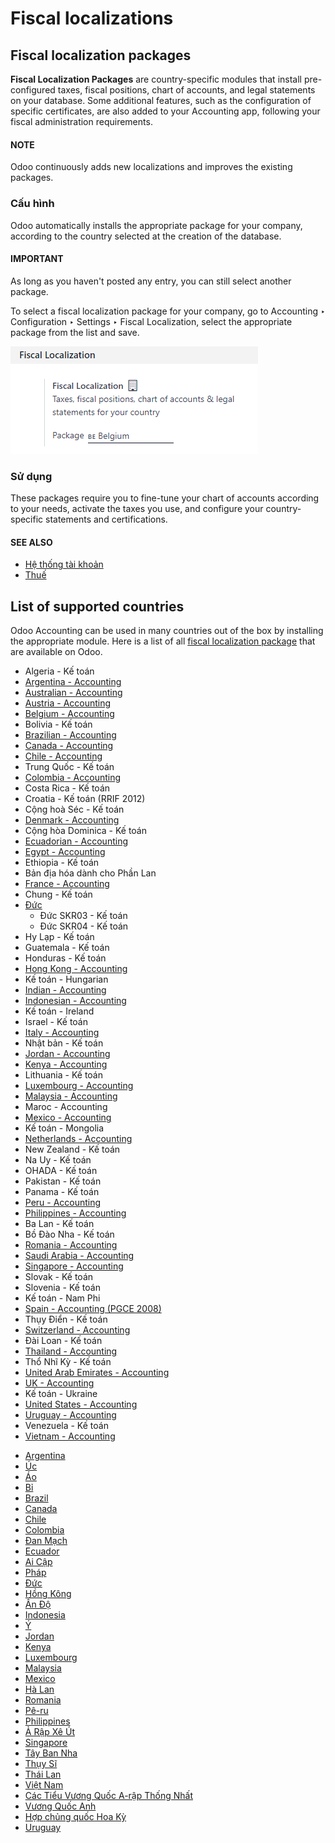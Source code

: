 # Fiscal localizations

<a id="fiscal-localizations-packages"></a>

## Fiscal localization packages

**Fiscal Localization Packages** are country-specific modules that install pre-configured taxes,
fiscal positions, chart of accounts, and legal statements on your database. Some additional
features, such as the configuration of specific certificates, are also added to your Accounting app,
following your fiscal administration requirements.

#### NOTE
Odoo continuously adds new localizations and improves the existing packages.

### Cấu hình

Odoo automatically installs the appropriate package for your company, according to the country
selected at the creation of the database.

#### IMPORTANT
As long as you haven't posted any entry, you can still select another package.

To select a fiscal localization package for your company, go to Accounting ‣
Configuration ‣ Settings ‣ Fiscal Localization, select the appropriate package from the list
and save.

![Select your country's fiscal localization package in Odoo Accounting.](fiscal_localizations/package-selection.png)

### Sử dụng

These packages require you to fine-tune your chart of accounts according to your needs, activate the
taxes you use, and configure your country-specific statements and certifications.

#### SEE ALSO
- [Hệ thống tài khoản](accounting/get_started/chart_of_accounts.md)
- [Thuế](accounting/taxes.md)

<a id="fiscal-localizations-countries-list"></a>

## List of supported countries

Odoo Accounting can be used in many countries out of the box by installing the appropriate module.
Here is a list of all [fiscal localization package](#fiscal-localizations-packages) that are
available on Odoo.

- Algeria - Kế toán
- [Argentina - Accounting](fiscal_localizations/argentina.md)
- [Australian - Accounting](fiscal_localizations/australia.md)
- [Austria - Accounting](fiscal_localizations/austria.md)
- [Belgium - Accounting](fiscal_localizations/belgium.md)
- Bolivia - Kế toán
- [Brazilian - Accounting](fiscal_localizations/brazil.md)
- [Canada - Accounting](fiscal_localizations/canada.md)
- [Chile - Accounting](fiscal_localizations/chile.md)
- Trung Quốc - Kế toán
- [Colombia - Accounting](fiscal_localizations/colombia.md)
- Costa Rica - Kế toán
- Croatia - Kế toán (RRIF 2012)
- Cộng hoà Séc - Kế toán
- [Denmark - Accounting](fiscal_localizations/denmark.md)
- Cộng hòa Dominica - Kế toán
- [Ecuadorian - Accounting](fiscal_localizations/ecuador.md)
- [Egypt - Accounting](fiscal_localizations/egypt.md)
- Ethiopia - Kế toán
- Bản địa hóa dành cho Phần Lan
- [France - Accounting](fiscal_localizations/france.md)
- Chung - Kế toán
- [Đức](fiscal_localizations/germany.md)
  - Đức SKR03 - Kế toán
  - Đức SKR04 - Kế toán
- Hy Lạp - Kế toán
- Guatemala - Kế toán
- Honduras - Kế toán
- [Hong Kong - Accounting](fiscal_localizations/hong_kong.md)
- Kế toán - Hungarian
- [Indian - Accounting](fiscal_localizations/india.md)
- [Indonesian - Accounting](fiscal_localizations/indonesia.md)
- Kế toán - Ireland
- Israel - Kế toán
- [Italy - Accounting](fiscal_localizations/italy.md)
- Nhật bản - Kế toán
- [Jordan - Accounting](fiscal_localizations/jordan.md)
- [Kenya - Accounting](fiscal_localizations/kenya.md)
- Lithuania - Kế toán
- [Luxembourg - Accounting](fiscal_localizations/luxembourg.md)
- [Malaysia - Accounting](fiscal_localizations/malaysia.md)
- Maroc - Accounting
- [Mexico - Accounting](fiscal_localizations/mexico.md)
- Kế toán - Mongolia
- [Netherlands - Accounting](fiscal_localizations/netherlands.md)
- New Zealand - Kế toán
- Na Uy - Kế toán
- OHADA - Kế toán
- Pakistan - Kế toán
- Panama - Kế toán
- [Peru - Accounting](fiscal_localizations/peru.md)
- [Philippines - Accounting](fiscal_localizations/philippines.md)
- Ba Lan - Kế toán
- Bồ Đào Nha - Kế toán
- [Romania - Accounting](fiscal_localizations/romania.md)
- [Saudi Arabia - Accounting](fiscal_localizations/saudi_arabia.md)
- [Singapore - Accounting](fiscal_localizations/singapore.md)
- Slovak - Kế toán
- Slovenia - Kế toán
- Kế toán - Nam Phi
- [Spain - Accounting (PGCE 2008)](fiscal_localizations/spain.md)
- Thụy Điển - Kế toán
- [Switzerland - Accounting](fiscal_localizations/switzerland.md)
- Đài Loan - Kế toán
- [Thailand - Accounting](fiscal_localizations/thailand.md)
- Thổ Nhĩ Kỳ - Kế toán
- [United Arab Emirates - Accounting](fiscal_localizations/united_arab_emirates.md)
- [UK - Accounting](fiscal_localizations/united_kingdom.md)
- Kế toán - Ukraine
- [United States - Accounting](fiscal_localizations/united_states.md)
- [Uruguay - Accounting](fiscal_localizations/uruguay.md)
- Venezuela - Kế toán
- [Vietnam - Accounting](fiscal_localizations/vietnam.md)

* [Argentina](fiscal_localizations/argentina.md)
* [Úc](fiscal_localizations/australia.md)
* [Áo](fiscal_localizations/austria.md)
* [Bỉ](fiscal_localizations/belgium.md)
* [Brazil](fiscal_localizations/brazil.md)
* [Canada](fiscal_localizations/canada.md)
* [Chile](fiscal_localizations/chile.md)
* [Colombia](fiscal_localizations/colombia.md)
* [Đan Mạch](fiscal_localizations/denmark.md)
* [Ecuador](fiscal_localizations/ecuador.md)
* [Ai Cập](fiscal_localizations/egypt.md)
* [Pháp](fiscal_localizations/france.md)
* [Đức](fiscal_localizations/germany.md)
* [Hồng Kông](fiscal_localizations/hong_kong.md)
* [Ấn Độ](fiscal_localizations/india.md)
* [Indonesia](fiscal_localizations/indonesia.md)
* [Ý](fiscal_localizations/italy.md)
* [Jordan](fiscal_localizations/jordan.md)
* [Kenya](fiscal_localizations/kenya.md)
* [Luxembourg](fiscal_localizations/luxembourg.md)
* [Malaysia](fiscal_localizations/malaysia.md)
* [Mexico](fiscal_localizations/mexico.md)
* [Hà Lan](fiscal_localizations/netherlands.md)
* [Romania](fiscal_localizations/romania.md)
* [Pê-ru](fiscal_localizations/peru.md)
* [Philippines](fiscal_localizations/philippines.md)
* [Ả Rập Xê Út](fiscal_localizations/saudi_arabia.md)
* [Singapore](fiscal_localizations/singapore.md)
* [Tây Ban Nha](fiscal_localizations/spain.md)
* [Thụy Sĩ](fiscal_localizations/switzerland.md)
* [Thái Lan](fiscal_localizations/thailand.md)
* [Việt Nam](fiscal_localizations/vietnam.md)
* [Các Tiểu Vương Quốc A-rập Thống Nhất](fiscal_localizations/united_arab_emirates.md)
* [Vương Quốc Anh](fiscal_localizations/united_kingdom.md)
* [Hợp chủng quốc Hoa Kỳ](fiscal_localizations/united_states.md)
* [Uruguay](fiscal_localizations/uruguay.md)
